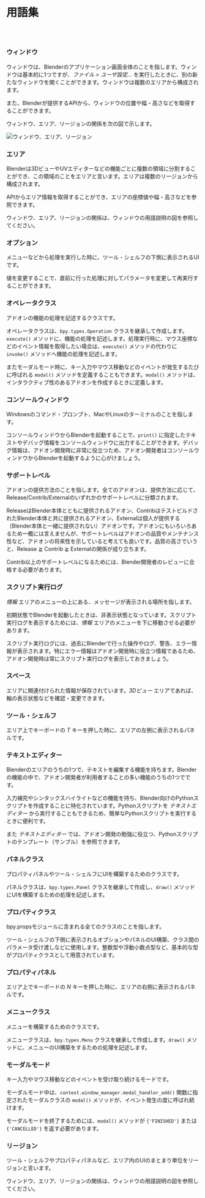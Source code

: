 <div id="sect_title_img_0_0"></div>

<div id="sect_title_text"></div>

# 用語集

<div id="preface"></div>

###### 　


### ウィンドウ

ウィンドウは、Blenderのアプリケーション画面全体のことを指します。ウィンドウは基本的に1つですが、*ファイル* > *ユーザ設定...* を実行したときに、別の新たなウィンドウを開くことができます。ウィンドウは複数のエリアから構成されます。

また、Blenderが提供するAPIから、ウィンドウの位置や幅・高さなどを取得することができます。

ウィンドウ、エリア、リージョンの関係を次の図で示します。

![ウィンドウ、エリア、リージョン](https://dl.dropboxusercontent.com/s/26y86pmj40qygko/window_region_area.png "ウィンドウ、エリア、リージョン")


### エリア

Blenderは3DビューやUVエディターなどの機能ごとに複数の領域に分割することができ、この領域のことをエリアと言います。エリアは複数のリージョンから構成されます。

APIからエリア情報を取得することができ、エリアの座標値や幅・高さなどを参照できます。

ウィンドウ、エリア、リージョンの関係は、ウィンドウの用語説明の図を参照してください。


### オプション

メニューなどから処理を実行した時に、ツール・シェルフの下側に表示されるUIです。

値を変更することで、直前に行った処理に対してパラメータを変更して再実行することができます。


### オペレータクラス

アドオンの機能の処理を記述するクラスです。

オペレータクラスは、```bpy.types.Operation``` クラスを継承して作成します。```execute()``` メソッドに、機能の処理を記述します。処理実行時に、マウス座標などのイベント情報を取得したい場合は、```execute()``` メソッドの代わりに ```invoke()``` メソッドへ機能の処理を記述します。

またモーダルモード時に、キー入力やマウス移動などのイベントが発生するたびに呼ばれる ```modal()``` メソッドを定義することもできます。```modal()``` メソッドは、インタラクティブ性のあるアドオンを作成するときに定義します。


### コンソールウィンドウ

Windowsのコマンド・プロンプト、MacやLinuxのターミナルのことを指します。

コンソールウィンドウからBlenderを起動することで、```print()``` に指定したテキストやデバッグ情報をコンソールウィンドウに出力することができます。デバッグ情報は、アドオン開発時に非常に役立つため、アドオン開発者はコンソールウィンドウからBlenderを起動するように心がけましょう。


### サポートレベル

アドオンの提供方法のことを指します。全てのアドオンは、提供方法に応じて、Release/Contrib/Externalのいずれかのサポートレベルに分類されます。

ReleaseはBlender本体とともに提供されるアドオン、ContribはテストビルドされたBlender本体と共に提供されるアドオン、Externalは個人が提供する（Blender本体と一緒に提供されない）アドオンです。アドオンにもいろいろあるため一概には言えませんが、サポートレベルはアドオンの品質やメンテナンス性など、アドオンの将来性を示していると考えても良いです。品質の高さでいうと、Release ≧ Contrib ≧ Externalの関係が成り立ちます。

Contrib以上のサポートレベルになるためには、Blender開発者のレビューに合格する必要があります。


### スクリプト実行ログ

*情報* エリアのメニューの上にある、メッセージが表示される場所を指します。

初期状態でBlenderを起動したときは、非表示状態となっています。スクリプト実行ログを表示するためには、*情報* エリアのメニューを下に移動させる必要があります。

スクリプト実行ログには、過去にBlenderで行った操作やログ、警告、エラー情報が表示されます。特にエラー情報はアドオン開発時に役立つ情報であるため、アドオン開発時は常にスクリプト実行ログを表示しておきましょう。


### スペース

エリアに関連付けられた情報が保存されています。*3Dビュー* エリアであれば、軸の表示状態などを確認・変更できます。


### ツール・シェルフ

エリア上でキーボードの *T* キーを押した時に、エリアの左側に表示されるパネルです。


<div id="space_s"></div>


### テキストエディター

Blenderのエリアのうちの1つで、テキストを編集する機能を持ちます。Blenderの機能の中で、アドオン開発者が利用者することの多い機能のうちの1つでです。

入力補完やシンタックスハイライトなどの機能を持ち、Blender向けのPythonスクリプトを作成することに特化されています。Pythonスクリプトを *テキストエディター* から実行することもできるため、簡単なPythonスクリプトを実行するときに便利です。

また *テキストエディター* では、アドオン開発の勉強に役立つ、Pythonスクリプトのテンプレート（サンプル）を参照できます。


### パネルクラス

プロパティパネルやツール・シェルフにUIを構築するためのクラスです。

パネルクラスは、```bpy.types.Panel``` クラスを継承して作成し、```draw()``` メソッドにUIを構築するための処理を記述します。


### プロパティクラス

bpy.propsモジュールに含まれる全てのクラスのことを指します。

ツール・シェルフの下側に表示されるオプションやパネルのUI構築、クラス間のパラメータ受け渡しなどに使用します。整数型や浮動小数点型など、基本的な型がプロパティクラスとして用意されています。


### プロパティパネル

エリア上でキーボードの *N* キーを押した時に、エリアの右側に表示されるパネルです。


### メニュークラス

メニューを構築するためのクラスです。

メニュークラスは、```bpy.types.Menu``` クラスを継承して作成します。```draw()``` メソッドに、メニューのUI構築をするための処理を記述します。


### モーダルモード

キー入力やマウス移動などのイベントを受け取り続けるモードです。

モーダルモード中は、```context.window_manager.modal_handler_add()``` 関数に指定されたモーダルクラスの ```modal()``` メソッドが、イベント発生の度に呼ばれ続けます。

モーダルモードを終了するためには、```modal()``` メソッドが ```{'FINISHED'}``` または ```{'CANCELLED'}``` を返す必要があります。


### リージョン

ツール・シェルフやプロパティパネルなど、エリア内のUIのまとまり単位をリージョンと言います。

ウィンドウ、エリア、リージョンの関係は、ウィンドウの用語説明の図を参照してください。
